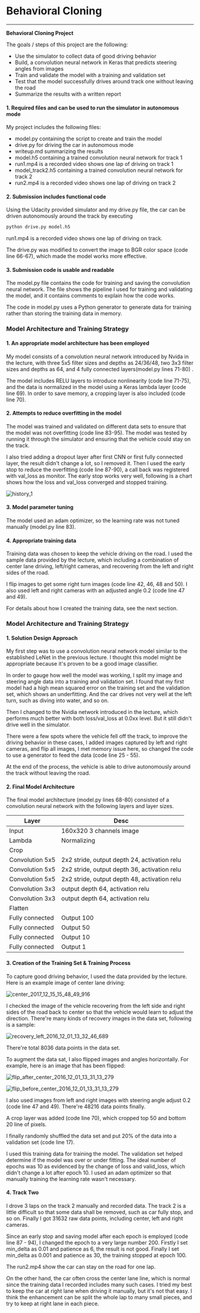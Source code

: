 # **Behavioral Cloning** 

---

**Behavioral Cloning Project**

The goals / steps of this project are the following:
* Use the simulator to collect data of good driving behavior
* Build, a convolution neural network in Keras that predicts steering angles from images
* Train and validate the model with a training and validation set
* Test that the model successfully drives around track one without leaving the road
* Summarize the results with a written report

#### 1. Required files and can be used to run the simulator in autonomous mode

My project includes the following files:
* model.py containing the script to create and train the model
* drive.py for driving the car in autonomous mode
* writeup.md summarizing the results
* model.h5 containing a trained convolution neural network for track 1
* run1.mp4 is a recorded video shows one lap of driving on track 1
* model_track2.h5 containing a trained convolution neural network for track 2
* run2.mp4 is a recorded video shows one lap of driving on track 2

#### 2. Submission includes functional code
Using the Udacity provided simulator and my drive.py file, the car can be driven autonomously around the track by executing 
```sh
python drive.py model.h5
```

run1.mp4 is a recorded video shows one lap of driving on track.

The drive.py was modified to convert the image to BGR color space (code line 66-67), which made the model works more effective.

#### 3. Submission code is usable and readable

The model.py file contains the code for training and saving the convolution neural network. The file shows the pipeline I used for training and validating the model, and it contains comments to explain how the code works. 

The code in model.py uses a Python generator to generate data for training rather than storing the training data in memory. 

### Model Architecture and Training Strategy

#### 1. An appropriate model architecture has been employed

My model consists of a convolution neural network introduced by Nvida in the lecture,  with three 5x5 filter sizes and depths as 24/36/48, two 3x3  filter sizes and depths as 64,  and 4 fully connected layers(model.py lines 71-80) . 

The model includes RELU layers to introduce nonlinearity (code line 71-75), and the data is normalized in the model using a Keras lambda layer (code line 69). In order to save memory, a cropping layer is also included (code line 70).

#### 2. Attempts to reduce overfitting in the model

The model was trained and validated on different data sets to ensure that the model was not overfitting (code line 83-95). The model was tested by running it through the simulator and ensuring that the vehicle could stay on the track.

I also tried adding a dropout layer after first CNN or first fully connected layer, the result didn't change a lot, so I removed it. Then I used the early stop to reduce the overfitting (code line 87-90), a call back was registered with val_loss as monitor. The early stop works very well, following is a chart shows how the loss and val_loss converged and stopped training.

![history_1](/images/history_1.png)

#### 3. Model parameter tuning

The model used an adam optimizer, so the learning rate was not tuned manually (model.py line 83).

#### 4. Appropriate training data

Training data was chosen to keep the vehicle driving on the road. I used the sample data provided by the lecture, which including a combination of center lane driving, left/right cameras, and recovering from the left and right sides of the road.

I flip images to get some right turn images (code line 42, 46, 48 and 50). I also used left and right cameras with an adjusted angle 0.2 (code line 47 and 49).

For details about how I created the training data, see the next section. 

### Model Architecture and Training Strategy

#### 1. Solution Design Approach

My first step was to use a convolution neural network model similar to the established LeNet in the previous lecture. I thought this model might be appropriate because it's proven to be a good image classifier.

In order to gauge how well the model was working, I split my image and steering angle data into a training and validation set. I found that my first model had a high mean squared error on the training set and the validation set, which shows an underfitting. And the car drives not very well at the left turn, such as diving into water, and so on.

Then I changed to the Nvidia network introduced in the lecture, which performs much better with both loss/val_loss at 0.0xx level. But it still didn't drive well in the simulator.

There were a few spots where the vehicle fell off the track, to improve the driving behavior in these cases, I added images captured by left and right cameras, and flip all images, I met memory issue here, so changed the code to use a generator to feed the data (code line 25 - 55).

At the end of the process, the vehicle is able to drive autonomously around the track without leaving the road.

#### 2. Final Model Architecture

The final model architecture (model.py lines 68-80) consisted of a convolution neural network with the following layers and layer sizes.

| Layer           | Desc                                     |
| --------------- | ---------------------------------------- |
| Input           | 160x320 3 channels image                 |
| Lambda          | Normalizing                              |
| Crop            |                                          |
| Convolution 5x5 | 2x2 stride, output depth 24, activation relu |
| Convolution 5x5 | 2x2 stride, output depth 36, activation relu |
| Convolution 5x5 | 2x2 stride, output depth 48, activation relu |
| Convolution 3x3 | output depth 64, activation relu         |
| Convolution 3x3 | output depth 64, activation relu         |
| Flatten         |                                          |
| Fully connected | Output 100                               |
| Fully connected | Output 50                                |
| Fully connected | Output 10                                |
| Fully connected | Output 1                                 |



#### 3. Creation of the Training Set & Training Process

To capture good driving behavior, I used the data provided by the lecture. Here is an example image of center lane driving:

![center_2017_12_15_15_48_49_916](/images/center_2017_12_15_15_48_49_916.jpg)

I checked the image of the vehicle recovering from the left side and right sides of the road back to center so that the vehicle would learn to adjust the direction. There're many kinds of recovery images in the data set, following is a sample:

![recovery_left_2016_12_01_13_32_46_689](/images/recovery_left_2016_12_01_13_32_46_689.jpg)

There're total 8036 data points in the data set.

To augment the data sat, I also flipped images and angles horizontally. For example, here is an image that has been flipped:

![flip_after_center_2016_12_01_13_31_13_279](/images/flip_after_center_2016_12_01_13_31_13_279.jpg)

![flip_before_center_2016_12_01_13_31_13_279](/images/flip_before_center_2016_12_01_13_31_13_279.jpg)



I also used images from left and right images with steering angle adjust 0.2 (code line 47 and 49). There're 48216 data points finally.

A crop layer was added (code line 70), which cropped top 50 and bottom 20 line of pixels.

I finally randomly shuffled the data set and put 20% of the data into a validation set (code line 17). 

I used this training data for training the model. The validation set helped determine if the model was over or under fitting. The ideal number of epochs was 10 as evidenced by the change of loss and valid_loss, which didn't change a lot after epoch 10. I used an adam optimizer so that manually training the learning rate wasn't necessary.



#### 4. Track Two

I drove 3 laps on the track 2 manually and recorded data. The track 2 is a little difficult so that some data shall be removed, such as car fully stop, and so on. Finally I got 31632 raw data points, including center, left and right cameras.

Since an early stop and saving model after each epoch is employed (code line 87 - 94), I changed the epoch to a very large number 200. Firstly I set min_delta as 0.01 and  patience as 6, the result is not good. Finally I set min_delta as 0.001 and  patience as 30, the training stopped at epoch 100. 

The run2.mp4 show the car can stay on the road for one lap.

On the other hand, the car often cross the center lane line, which is normal since the training data I recorded includes many such cases. I tried my best to keep the car at right lane when driving it manually, but it's not that easy. I think the enhancement can be split the whole lap to many small pieces, and try to keep at right lane in each piece.
